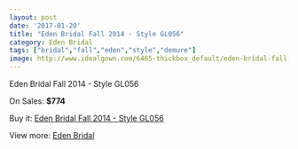 ```yaml
---
layout: post
date: '2017-01-20'
title: "Eden Bridal Fall 2014 - Style GL056"
category: Eden Bridal
tags: ["bridal","fall","eden","style","demure"]
image: http://www.idealgown.com/6465-thickbox_default/eden-bridal-fall-2014-style-gl056.jpg
---
```

Eden Bridal Fall 2014 - Style GL056

On Sales: **$774**
<a href="https://www.idealgown.com/en/eden-bridal/2822-eden-bridal-fall-2014-style-gl056.html"><amp-img layout="responsive" width="600" height="600" src="//www.idealgown.com/6465-thickbox_default/eden-bridal-fall-2014-style-gl056.jpg" alt="Eden Bridal Fall 2014 - Style GL056 0" /></a>
<a href="https://www.idealgown.com/en/eden-bridal/2822-eden-bridal-fall-2014-style-gl056.html"><amp-img layout="responsive" width="600" height="600" src="//www.idealgown.com/6467-thickbox_default/eden-bridal-fall-2014-style-gl056.jpg" alt="Eden Bridal Fall 2014 - Style GL056 1" /></a>
<a href="https://www.idealgown.com/en/eden-bridal/2822-eden-bridal-fall-2014-style-gl056.html"><amp-img layout="responsive" width="600" height="600" src="//www.idealgown.com/6466-thickbox_default/eden-bridal-fall-2014-style-gl056.jpg" alt="Eden Bridal Fall 2014 - Style GL056 2" /></a>
<a href="https://www.idealgown.com/en/eden-bridal/2822-eden-bridal-fall-2014-style-gl056.html"><amp-img layout="responsive" width="600" height="600" src="//www.idealgown.com/6464-thickbox_default/eden-bridal-fall-2014-style-gl056.jpg" alt="Eden Bridal Fall 2014 - Style GL056 3" /></a>

Buy it: [Eden Bridal Fall 2014 - Style GL056](https://www.idealgown.com/en/eden-bridal/2822-eden-bridal-fall-2014-style-gl056.html "Eden Bridal Fall 2014 - Style GL056")

View more: [Eden Bridal](https://www.idealgown.com/en/34-eden-bridal "Eden Bridal")